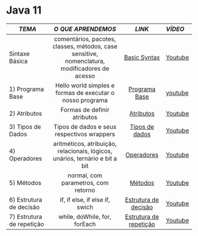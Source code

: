 # Java 11

| *TEMA*                    |                                      *O QUE APRENDEMOS*                                       |                              *LINK*                               | *VÍDEO*     |
|---------------------------|:---------------------------------------------------------------------------------------------:|:-----------------------------------------------------------------:|:------------|
| Sintaxe Básica            | comentários, pacotes, classes, métodos, case sensitive, nomenclatura, modificadores de acesso | [Basic Syntax](./src/_01_fundamentals/_01_basic_syntax/Main.java) | [Youtube]() |
| 1) Programa Base          |                   Hello world simples e formas de executar o nosso programa                   |          [Programa Base](./src/_01helloworld/Main.java)           | [youtube]() |
| 2) Atributos              |                                  Formas de definir atributos                                  |             [Atributos](./src/_02atributes/Main.java)             | [Youtube]() |
| 3) Tipos de Dados         |                          Tipos de dados e seus respectivos wrappers                           |          [Tipos de dados](./src/_03datatypes/Main.java)           | [Youtube]() |
| 4) Operadores             |         aritméticos, atribuição, relacionais, lógicos, unários, ternário e bit a bit          |            [Operadores](./src/_04operators/Main.java)             | [Youtube]() |
| 5) Métodos                |                              normal, com parametros, com retorno                              |               [Métodos](./src/_05methods/Main.java)               | [Youtube]() |
| 6) Estrutura de decisão   |                                if, if else,  if else if, swich                                |  [Estrutura de decisão](./src/_06_decision_structure/Main.java)   | [Youtube]() |
| 7) Estrutura de repetição |                                 while, doWhile, for, forEach                                  | [Estrutura de repetição](./src/_07_repeating_structure/Main.java) | [Youtube]() |
